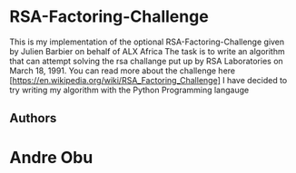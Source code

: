 # RSA-Factoring-Challenge

This is my implementation of the optional RSA-Factoring-Challenge given by Julien Barbier on behalf of ALX Africa
The task is to write an algorithm that can attempt solving the rsa challange put up by RSA Laboratories on March 18, 1991.
You can read more about the challenge here [https://en.wikipedia.org/wiki/RSA_Factoring_Challenge]
I have decided to try writing my algorithm with the Python Programming langauge

## Authors
# Andre Obu

